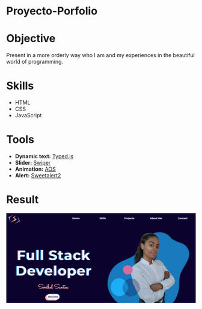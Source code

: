 # Proyecto-Porfolio
# Objective
Present in a more orderly way who I am and my experiences in the beautiful world of programming.
# Skills
   * HTML
   * CSS
   * JavaScript
# Tools
   * **Dynamic text:** [Typed.js](https://github.com/mattboldt/typed.js/)
   * **Slider:** [Swiper](https://swiperjs.com)
   * **Animation:** [AOS](https://michalsnik.github.io/aos/)
   * **Alert:** [Sweetalert2](https://sweetalert2.github.io)
# Result
!["Porfolio Portada"](https://github.com/So-Sori/Proyecto-Porfolio/blob/main/IMG/porfolio-mini.png?raw=true)
